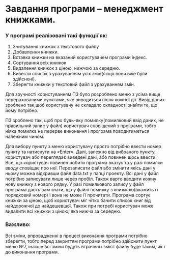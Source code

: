# Завдання програми – менеджмент книжками.
### У програмі реалізовані такі функції як:
1. Зчитування книжок з текстового файлу
1. Добавлення книжки.
1. Вставка книжки на вказаний користувачем програми індекс.
1. Сортування всіх книжок
1. Видалення книжок з ціною, нижчою за середню.
1. Вивести список з урахуванням усіх змін(якщо вони вже були здійснені).
1. Зберегти книжки у текстовий файл з урахуванням змін.

Для зручності користуванням ПЗ було розроблено меню з усіма вище перерахованими пунктами, яке виводиться після кожної дії. Вивід даних зроблено так,щоб користувачу не складало складності знайти те, що йому потрібно.

ПЗ зроблено так, щоб про будь-яку помилку(помилковий ввід даних, не правильний запис у файл) користувач сповіщений з програми, тобто ніяка помилка не перерве виконання і програма поводитиметься належним чином.

Для вибору пункту з меню користувачу просто потрібно ввести номер пункту та натиснути на «Enter». Далі, залежно від вибраного пункту, користувач або переглядає виведені дані, або повинен щось ввести. Все, що користувач повинен робити програма вказує та у разі помилки вводу сповіщає про неї.
Перезаписати файл або змінити якісь дані у ньому можна відкривши файл data.txt у папці проекту.
Всі дані у файл потрібно записувати лише через пробіл. Також варто вводити кожну нову книжку з нового рядку. У разі помилкового запису у файл програма дасть вам знати, що у файлі помилку з книжкою(вкажить її порядковий номер) і вона не може її прочитати.
Програма сортує книжки за ціною, щоб користувач міг чітко  бачити список книг від найдорожчої до найдешевшої. Також при потребі користувач може видалити всі книжки з ціною, яка нижча за середню.
### Важливо: 
Всі зміни, впровадженні в процесі виконання програми потрібно зберегти, тобто перед закриттям програми потрібно здійснити пункт меню №7, інакше всі зміни будуть втрачені і зміст файлу буде таким, як і до виконання програми.
